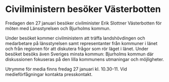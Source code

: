 # Civilministern besöker Västerbotten

Fredagen den 27 januari besöker civilminister Erik Slottner Västerbotten för möten med Länsstyrelsen och Bjurholms kommun.

Under besöket kommer civilministern att träffa landshövdingen och medarbetare på länsstyrelsen samt representanter från kommuner i länet och från regionen för att diskutera frågor som rör läget i länet. Under besöket besöks även Sveriges minsta kommun: Bjurholms kommun där diskussionen fokuseras på den lilla kommunens utmaningar och möjligheter.

Utrymme för media finns fredag 27 januari kl. 10.30-11. Vid medieförfågningar kontakta presskontakt.

